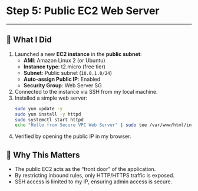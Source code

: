 # Step 5: Public EC2 Web Server

---

## 🔹 What I Did
1. Launched a new **EC2 instance** in the **public subnet**:
   - **AMI**: Amazon Linux 2 (or Ubuntu)
   - **Instance type**: t2.micro (free tier)
   - **Subnet**: Public subnet (`10.0.1.0/24`)
   - **Auto-assign Public IP**: Enabled
   - **Security Group**: Web Server SG
2. Connected to the instance via SSH from my local machine.
3. Installed a simple web server:
   ```bash
   sudo yum update -y
   sudo yum install -y httpd
   sudo systemctl start httpd
   echo "Hello from Secure VPC Web Server" | sudo tee /var/www/html/index.html
   ```
4. Verified by opening the public IP in my browser.

## 🔹 Why This Matters
- The public EC2 acts as the “front door” of the application.
- By restricting inbound rules, only HTTP/HTTPS traffic is exposed.
- SSH access is limited to my IP, ensuring admin access is secure.